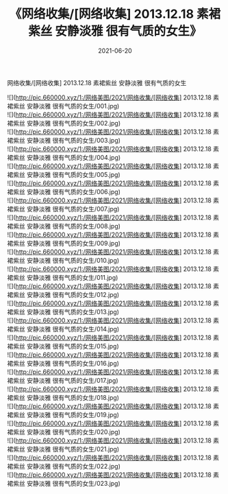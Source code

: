 ﻿---
layout: post
title:  《网络收集/[网络收集] 2013.12.18 素裙紫丝 安静淡雅 很有气质的女生》
date:   2021-06-20
img: http://pic.660000.xyz/1:/网络美图/2021/网络收集/[网络收集] 2013.12.18 素裙紫丝 安静淡雅 很有气质的女生/000.jpg
categories: [美女, 清纯, 唯美]
---

网络收集/[网络收集] 2013.12.18 素裙紫丝 安静淡雅 很有气质的女生

 ![](http://pic.660000.xyz/1:/网络美图/2021/网络收集/[网络收集] 2013.12.18 素裙紫丝 安静淡雅 很有气质的女生/001.jpg) <br>![](http://pic.660000.xyz/1:/网络美图/2021/网络收集/[网络收集] 2013.12.18 素裙紫丝 安静淡雅 很有气质的女生/002.jpg) <br>![](http://pic.660000.xyz/1:/网络美图/2021/网络收集/[网络收集] 2013.12.18 素裙紫丝 安静淡雅 很有气质的女生/003.jpg) <br>![](http://pic.660000.xyz/1:/网络美图/2021/网络收集/[网络收集] 2013.12.18 素裙紫丝 安静淡雅 很有气质的女生/004.jpg) <br>![](http://pic.660000.xyz/1:/网络美图/2021/网络收集/[网络收集] 2013.12.18 素裙紫丝 安静淡雅 很有气质的女生/005.jpg) <br>![](http://pic.660000.xyz/1:/网络美图/2021/网络收集/[网络收集] 2013.12.18 素裙紫丝 安静淡雅 很有气质的女生/006.jpg) <br>![](http://pic.660000.xyz/1:/网络美图/2021/网络收集/[网络收集] 2013.12.18 素裙紫丝 安静淡雅 很有气质的女生/007.jpg) <br>![](http://pic.660000.xyz/1:/网络美图/2021/网络收集/[网络收集] 2013.12.18 素裙紫丝 安静淡雅 很有气质的女生/008.jpg) <br>![](http://pic.660000.xyz/1:/网络美图/2021/网络收集/[网络收集] 2013.12.18 素裙紫丝 安静淡雅 很有气质的女生/009.jpg) <br>![](http://pic.660000.xyz/1:/网络美图/2021/网络收集/[网络收集] 2013.12.18 素裙紫丝 安静淡雅 很有气质的女生/010.jpg) <br>![](http://pic.660000.xyz/1:/网络美图/2021/网络收集/[网络收集] 2013.12.18 素裙紫丝 安静淡雅 很有气质的女生/011.jpg) <br>![](http://pic.660000.xyz/1:/网络美图/2021/网络收集/[网络收集] 2013.12.18 素裙紫丝 安静淡雅 很有气质的女生/012.jpg) <br>![](http://pic.660000.xyz/1:/网络美图/2021/网络收集/[网络收集] 2013.12.18 素裙紫丝 安静淡雅 很有气质的女生/013.jpg) <br>![](http://pic.660000.xyz/1:/网络美图/2021/网络收集/[网络收集] 2013.12.18 素裙紫丝 安静淡雅 很有气质的女生/014.jpg) <br>![](http://pic.660000.xyz/1:/网络美图/2021/网络收集/[网络收集] 2013.12.18 素裙紫丝 安静淡雅 很有气质的女生/015.jpg) <br>![](http://pic.660000.xyz/1:/网络美图/2021/网络收集/[网络收集] 2013.12.18 素裙紫丝 安静淡雅 很有气质的女生/016.jpg) <br>![](http://pic.660000.xyz/1:/网络美图/2021/网络收集/[网络收集] 2013.12.18 素裙紫丝 安静淡雅 很有气质的女生/017.jpg) <br>![](http://pic.660000.xyz/1:/网络美图/2021/网络收集/[网络收集] 2013.12.18 素裙紫丝 安静淡雅 很有气质的女生/018.jpg) <br>![](http://pic.660000.xyz/1:/网络美图/2021/网络收集/[网络收集] 2013.12.18 素裙紫丝 安静淡雅 很有气质的女生/019.jpg) <br>![](http://pic.660000.xyz/1:/网络美图/2021/网络收集/[网络收集] 2013.12.18 素裙紫丝 安静淡雅 很有气质的女生/020.jpg) <br>![](http://pic.660000.xyz/1:/网络美图/2021/网络收集/[网络收集] 2013.12.18 素裙紫丝 安静淡雅 很有气质的女生/021.jpg) <br>![](http://pic.660000.xyz/1:/网络美图/2021/网络收集/[网络收集] 2013.12.18 素裙紫丝 安静淡雅 很有气质的女生/022.jpg) <br>![](http://pic.660000.xyz/1:/网络美图/2021/网络收集/[网络收集] 2013.12.18 素裙紫丝 安静淡雅 很有气质的女生/023.jpg) <br>